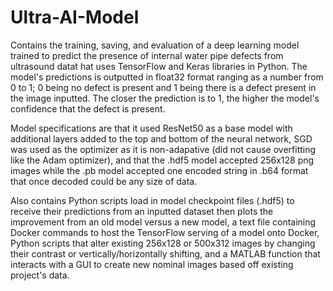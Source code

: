 # Ultra-AI-Model
Contains the training, saving, and evaluation of a deep learning model trained to predict the presence of internal water pipe defects from ultrasound datat hat uses TensorFlow and Keras libraries in Python. The model's predictions is outputted in float32 format ranging as a number from 0 to 1; 0 being no defect is present and 1 being there is a defect present in the image inputted. The closer the prediction is to 1, the higher the model's confidence that the defect is present. 

Model specifications are that it used ResNet50 as a base model with additional layers added to the top and bottom of the neural network, SGD was used as the optimizer as it is non-adapative (did not cause overfitting like the Adam optimizer), and that the .hdf5 model accepted 256x128 png images while the .pb model accepted one encoded string in .b64 format that once decoded could be any size of data. 

Also contains Python scripts load in model checkpoint files (.hdf5) to receive their predictions from an inputted dataset then plots the improvement from an old model versus a new model, a text file containing Docker commands to host the TensorFlow serving of a model onto Docker, Python scripts that alter existing 256x128 or 500x312 images by changing their contrast or vertically/horizontally shifting, and a MATLAB function that interacts with a GUI to create new nominal images based off existing project's data.
